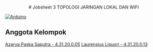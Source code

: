 <p align="center">
# Jobsheet 3 
TOPOLOGI JARINGAN LOKAL DAN WIFI

[![Arduino](https://img.shields.io/badge/-Arduino-00979D?style=for-the-badge&logo=Arduino&logoColor=white)](https://www.arduino.cc/)


## Anggota Kelompok

[Azarya Paska Saputra - 4.31.20.0.05](https://github.com/azpaska)
[Laurensius Liquori - 4.31.20.0.13](https://github.com/llaurensius)

</p>
